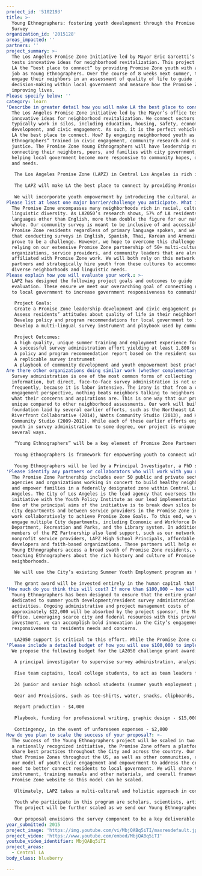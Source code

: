 ```yaml
---
project_id: '5102193'
title: >-
  Young Ethnographers: fostering youth development through the Promise Zone
  Survey
organization_id: '2015128'
areas_impacted: ''
partners: ''
project_summary: >-
  The Los Angeles Promise Zone Initiative led by Mayor Eric Garcetti’s Office
  tests innovative ideas for neighborhood revitalization. This project will make
  LA the “best place to connect” by providing Promise Zone youth with a summer
  job as Young Ethnographers. Over the course of 8 weeks next summer, they will
  engage their neighbors in an assessment of quality of life to guide
  decision-making within local government and measure how the Promise Zone is
  improving lives.
Please specify below: ''
category: learn
'Describe in greater detail how you will make LA the best place to connect:': >-
  The Los Angeles Promise Zone initiative led by the Mayor’s office tests
  innovative ideas for neighborhood revitalization. We connect sectors that
  typically work in silos, including education, housing, safety, economic
  development, and civic engagement. As such, it is the perfect vehicle to make
  LA the best place to connect. How? By engaging neighborhood youth as “Young
  Ethnographers” trained in civic engagement, community research and social
  justice. The Promise Zone Young Ethnographers will have leadership roles in
  connecting their neighbors, peers, and families with city government, while
  helping local government become more responsive to community hopes, dreams,
  and needs. 
   
   The Los Angeles Promise Zone (LAPZ) in Central Los Angeles is rich in cultural assets, but faces challenges related to urban poverty. Promise Zone communities include Hollywood, East Hollywood, Thai Town, Little Armenia, Koreatown and Pico Union/Westlake. 35% of LAPZ residents live in poverty, so these neighborhoods face related challenges like low educational attainment and high crime. At the same time, they offer a wealth of culture and history, with residents eager to contribute to their community’s transformation.
   
   The LAPZ will make LA the best place to connect by providing Promise Zone youth with a summer job as Young Ethnographers to engage their neighbors in an assessment of quality of life to guide decision-making within local government and measure how the Promise Zone is improving lives. Young Ethnographers will collect first-hand accounts from PZ residents, businesses, and community leaders to prioritize their needs. They will connect residents with local government and promote a space for dialogue and participatory planning efforts to support the revitalization of the Promise Zone. 
   
   We will incorporate youth empowerment by introducing the cultural and political significance of the PZ’s diverse neighborhoods to our Young Ethnographers. By working in and learning more about the neighborhoods in which they live, each participant builds a layer of professional and personal investment. Youth that participate in this program are scholars, scientists, artists, athletes and activists in their own respect - full of untapped potential. LA2050 will unleash this potential by connecting youth to community-based work that will create long-term policy and advocacy solutions for our great city.
Please list at least one major barrier/challenge you anticipate. What is your strategy for overcoming these obstacles?: >-
  The Promise Zone encompasses many neighborhoods rich in racial, cultural and
  linguistic diversity. As LA2050’s research shows, 57% of LA residents speak
  languages other than English, more than double the figure for our nation as a
  whole. Our community survey is meant to be inclusive of and accessible to all
  Promise Zone residents regardless of primary language spoken, and we recognize
  that conducting surveys in English, Spanish, Thai, Korean and Armenian may
  prove to be a challenge. However, we hope to overcome this challenge by
  relying on our extensive Promise Zone partnership of 50+ multi-cultural
  organizations, service providers, and community leaders that are already
  affiliated with Promise Zone work. We will both rely on this network of
  partners and strategically hire youth from these cultures to accommodate our
  diverse neighborhoods and linguistic needs.
Please explain how you will evaluate your work.: >-
  LAPZ has designed the following project goals and outcomes to guide
  evaluation. These ensure we meet our overarching goal of connecting residents
  to local government to increase government responsiveness to community needs.
    
   Project Goals:
   Create a Promise Zone leadership development and civic engagement program 
   Assess residents’ attitudes about quality of life in their neighborhood and identify neighborhood needs
   Develop policy and program recommendations for local government to implement
   Develop a multi-lingual survey instrument and playbook used by communities across the region
   
   Project Outcomes:
   A high quality, unique summer training and employment experience for 29 young PZ residents
   A successful survey administration effort yielding at least 1,800 surveys
   A policy and program recommendation report based on the resident survey
   A replicable survey instrument
   A playbook of community development and youth empowerment best practices and strategies
Are there other organizations doing similar work (whether complementary or competitive)? What is unique about your proposed approach?: >-
  Survey administration is one of the most common forms of collecting
  information, but direct, face-to-face survey administration is not used as
  frequently, because it is labor intensive. The irony is that from a civic
  engagement perspective, nothing beats neighbors talking to neighbors about
  what their concerns and aspirations are. This is one way that our project is
  unique compared to other neighborhood assessments. Our work will build on the
  foundation laid by several earlier efforts, such as the Northeast LA
  Riverfront Collaborative (2014), Watts Community Studio (2013), and Hollywood
  Community Studio (2009-2012). While each of these earlier efforts engaged
  youth in survey administration to some degree, our project is unique in
  several ways.
   
   “Young Ethnographers” will be a key element of Promise Zone Partnership activities in 2016. The Promise Zone is President Obama’s signature anti-poverty initiative to transform neighborhoods and LA was selected as one of the first five Promise Zones in the entire country. It offers extensive public and private partnerships and serves as a platform to scale successful models like Youth Ethnographers, not only throughout the City but also nationally. 
   
   Young Ethnographers is framework for empowering youth to connect with their neighbors, and for communities to connect to local government. The project is designed to be an 8-week summer institute of 25 hours of training in civic engagement, and 95 hours of paid work experience. They will learn to engage their neighbors in survey administration, and will then gain valuable skills in data preparation and analysis, leading to a tangible quality of life report to guide policymakers in prioritizing community needs. Throughout 8 weeks, the Young Ethnographers will develop college and career skills like critical thinking, communication, and research. Another unique feature of our project is that we will place Young Ethnographers in their own neighborhood for Promise Zone surveys so it is truly connecting neighbors with neighbors.
   
   Young Ethnographers will be led by a Principal Investigator, a PhD student from a program such as the Sol Price Center for Social Innovation at USC. The Promise Zone team of five AmeriCorps VISTAs will support the project, and we will recruit five college students to serve as “team captains” and mentors to the Young Ethnographers.
'Please identify any partners or collaborators who will work with you on this project. How much of the $100,000 grant award will each partner receive?': >-
  The Promise Zone Partnership includes over 50 public and private sector
  agencies and organizations working in concert to build healthy neighborhoods
  and empower families in a federally designated zone within Central Los
  Angeles. The City of Los Angeles is the lead agency that oversees the
  initiative with the Youth Policy Institute as our lead implementation partner.
  One of the principal aims of the initiative is to break down silos between
  city departments and between service providers in the Promise Zone in order to
  work collaboratively to achieve Promise Zone Goals. To this end, we will
  engage multiple City departments, including Economic and Workforce Development
  Department, Recreation and Parks, and the Library system. In addition, the
  members of the PZ Partnership also lend support, such as our network of
  nonprofit service providers, LAPZ High School Principals, affordable housing
  developers and faith-based organizations. These partners will help ensure
  Young Ethnographers access a broad swath of Promise Zone residents, while also
  teaching Ethnographers about the rich history and culture of Promise Zone
  neighborhoods. 
   
   We will use the City’s existing Summer Youth Employment program as the administrative framework for the Young Ethnographers project. Our PZ partners, such as the Youth Policy Institute (YPI), Heart of Los Angeles, Artworx, Bresee Foundation, and Hollywood Boys and Girls Club, among others, as well as high school teachers and principals will help identify young leaders who would benefit from, and appreciate the unique training and work experience offered by this project. City facilities, like libraries and Recreation Centers will act as project hubs in the field during the survey administration period.
   
   The grant award will be invested entirely in the human capital that is needed to mount a successful youth empowerment and grassroots survey administration project. More than half will be invested in our youth survey teams; the balance supporting technical, research and writing support.
'How much do you think this will cost? If more than $100,000 – how will you cover the additional costs?': >-
  Young Ethnographers has been designed to ensure that the entire grant award is
  dedicated to summer youth development/resident survey administration
  activities. Ongoing administrative and project management costs of
  approximately $22,000 will be absorbed by the project sponsor, the Mayor’s
  Office. Leveraging scarce city and federal resources with this private sector
  investment, we can accomplish bold innovation in the City’s engagement and
  responsiveness to residents needs and concerns.
   
   LA2050 support is critical to this effort. While the Promise Zone comes with national recognition, it does not come with any direct funding. The lack of resources makes it extremely difficult to implement youth empowerment projects or to engage residents in a community assessment. This assessment is key in connecting local government to residents, and ensuring policymakers are responsive to community dreams and needs.
'Please include a detailed budget of how you will use $100,000 to implement this project.': |-
  We propose the following budget for the LA2050 challenge grant award:
   
   A principal investigator to supervise survey administration, analysis and documentation - $15,000
   
   Five team captains, local college students, to act as team leaders for the survey effort - $15,000
   
   24 junior and senior high school students (summer youth employment program participants) - $48,000
   
   Gear and Provisions, such as tee-shirts, water, snacks, clipboards, paper, etc. - $1,000
   
   Report production - $4,000
   
   Playbook, funding for professional writing, graphic design - $15,000
   
   Contingency, in the event of unforeseen expenses - $2,000
How do you plan to scale the success of your proposal?: >-
  The success of the Young Ethnographers project will be scaled in two ways. As
  a nationally recognized initiative, the Promise Zone offers a platform to
  share best practices throughout the City and across the country. Our hope is
  that Promise Zones throughout the US, as well as other communities, can take
  our model of youth civic engagement and empowerment to address the critical
  need to better connect residents to local government. We will share the survey
  instrument, training manuals and other materials, and overall framework on the
  Promise Zone website so this model can be scaled.
    
   Ultimately, LAPZ takes a multi-cultural and holistic approach in connecting LA’s most disconnected youth through a place-based approach that will be further supported by the very data that our Young Ethnographers help to collect. Youth recruited for these positions will be largely high school juniors and seniors, including homeless, foster, and/or juvenile justice-involved youth. Providing access to employment opportunities like these is a critical first step in a young person’s journey towards long-term financial empowerment and stability. 
   
   Youth who participate in this program are scholars, scientists, artists, athletes and activists in their own respect -- full of untapped potential. Funding from LA2050 will allow us to unleash this potential by connecting youth to meaningful community-based work that will create long-term policy and advocacy solutions for our great city. The efforts of Young Ethnographers will be scaled as policymakers use their assessment results and solutions to guide decision making. 
   The project will be further scaled as we send our Young Ethnographers off to college and careers, with the hope that they can apply what they learned over the course of this project. 
   
   Our proposal envisions the survey component to be a key deliverable in the form of a multi-lingual playbook that outlines strategies and best practices for community development that can be scaled and deployed to other regions of LA County. Identifying the Promise Zone’s next generation of leaders and change agents and delivering the promise of a Los Angeles as a functioning, well-run city that works with and for all Angelenos.
year_submitted: 2015
project_image: 'https://img.youtube.com/vi/MbjQABq5iTI/maxresdefault.jpg'
project_video: 'https://www.youtube.com/embed/MbjQABq5iTI'
youtube_video_identifier: MbjQABq5iTI
project_areas:
  - Central LA
body_class: blueberry

---
```

